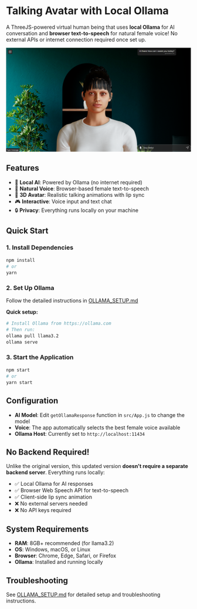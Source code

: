 # Talking Avatar with Local Ollama

A ThreeJS-powered virtual human being that uses **local Ollama** for AI conversation and **browser text-to-speech** for natural female voice! No external APIs or internet connection required once set up.

![screenshot](screenshot-prompt3d.png)

## Features

- 🤖 **Local AI**: Powered by Ollama (no internet required)
- 🎤 **Natural Voice**: Browser-based female text-to-speech
- 👥 **3D Avatar**: Realistic talking animations with lip sync
- 🎮 **Interactive**: Voice input and text chat
- 🔒 **Privacy**: Everything runs locally on your machine

## Quick Start

### 1. Install Dependencies
```bash
npm install
# or
yarn
```

### 2. Set Up Ollama
Follow the detailed instructions in [OLLAMA_SETUP.md](OLLAMA_SETUP.md)

**Quick setup:**
```bash
# Install Ollama from https://ollama.com
# Then run:
ollama pull llama3.2
ollama serve
```

### 3. Start the Application
```bash
npm start
# or
yarn start
```

## Configuration

- **AI Model**: Edit `getOllamaResponse` function in `src/App.js` to change the model
- **Voice**: The app automatically selects the best female voice available
- **Ollama Host**: Currently set to `http://localhost:11434`

## No Backend Required! 

Unlike the original version, this updated version **doesn't require a separate backend server**. Everything runs locally:

- ✅ Local Ollama for AI responses
- ✅ Browser Web Speech API for text-to-speech  
- ✅ Client-side lip sync animation
- ❌ No external servers needed
- ❌ No API keys required

## System Requirements

- **RAM**: 8GB+ recommended (for llama3.2)
- **OS**: Windows, macOS, or Linux
- **Browser**: Chrome, Edge, Safari, or Firefox
- **Ollama**: Installed and running locally

## Troubleshooting

See [OLLAMA_SETUP.md](OLLAMA_SETUP.md) for detailed setup and troubleshooting instructions.
